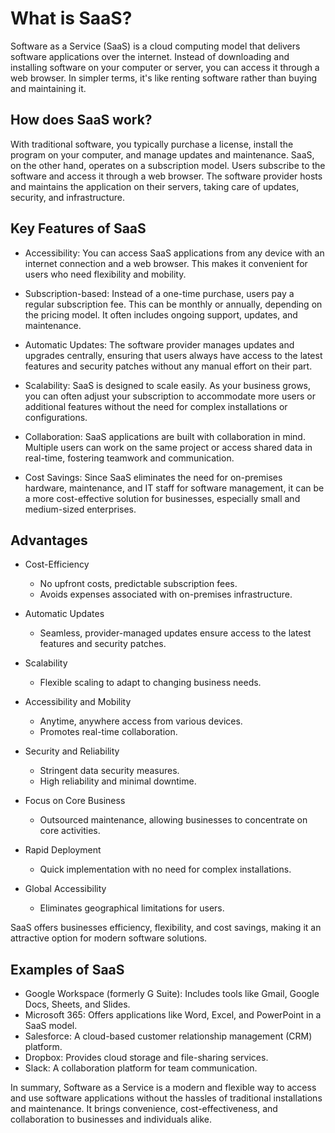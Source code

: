 # What is SaaS?
Software as a Service (SaaS) is a cloud computing model that delivers software applications over the internet. Instead of downloading and installing software on your computer or server, you can access it through a web browser. In simpler terms, it's like renting software rather than buying and maintaining it.

## How does SaaS work?
With traditional software, you typically purchase a license, install the program on your computer, and manage updates and maintenance. SaaS, on the other hand, operates on a subscription model. Users subscribe to the software and access it through a web browser. The software provider hosts and maintains the application on their servers, taking care of updates, security, and infrastructure.

## Key Features of SaaS

- Accessibility: You can access SaaS applications from any device with an internet connection and a web browser. This makes it convenient for users who need flexibility and mobility.

- Subscription-based: Instead of a one-time purchase, users pay a regular subscription fee. This can be monthly or annually, depending on the pricing model. It often includes ongoing support, updates, and maintenance.

- Automatic Updates: The software provider manages updates and upgrades centrally, ensuring that users always have access to the latest features and security patches without any manual effort on their part.

- Scalability: SaaS is designed to scale easily. As your business grows, you can often adjust your subscription to accommodate more users or additional features without the need for complex installations or configurations.

- Collaboration: SaaS applications are built with collaboration in mind. Multiple users can work on the same project or access shared data in real-time, fostering teamwork and communication.

- Cost Savings: Since SaaS eliminates the need for on-premises hardware, maintenance, and IT staff for software management, it can be a more cost-effective solution for businesses, especially small and medium-sized enterprises.

## Advantages

- Cost-Efficiency
  - No upfront costs, predictable subscription fees.
  - Avoids expenses associated with on-premises infrastructure.

- Automatic Updates
  - Seamless, provider-managed updates ensure access to the latest features and security patches.
- Scalability
  - Flexible scaling to adapt to changing business needs.
- Accessibility and Mobility
  - Anytime, anywhere access from various devices.
  - Promotes real-time collaboration.
- Security and Reliability
  - Stringent data security measures.
  - High reliability and minimal downtime.
- Focus on Core Business
  - Outsourced maintenance, allowing businesses to concentrate on core activities.
- Rapid Deployment
  - Quick implementation with no need for complex installations.
- Global Accessibility
  - Eliminates geographical limitations for users.

SaaS offers businesses efficiency, flexibility, and cost savings, making it an attractive option for modern software solutions.


## Examples of SaaS

- Google Workspace (formerly G Suite): Includes tools like Gmail, Google Docs, Sheets, and Slides.
- Microsoft 365: Offers applications like Word, Excel, and PowerPoint in a SaaS model.
- Salesforce: A cloud-based customer relationship management (CRM) platform.
- Dropbox: Provides cloud storage and file-sharing services.
- Slack: A collaboration platform for team communication.

In summary, Software as a Service is a modern and flexible way to access and use software applications without the hassles of traditional installations and maintenance. It brings convenience, cost-effectiveness, and collaboration to businesses and individuals alike.
